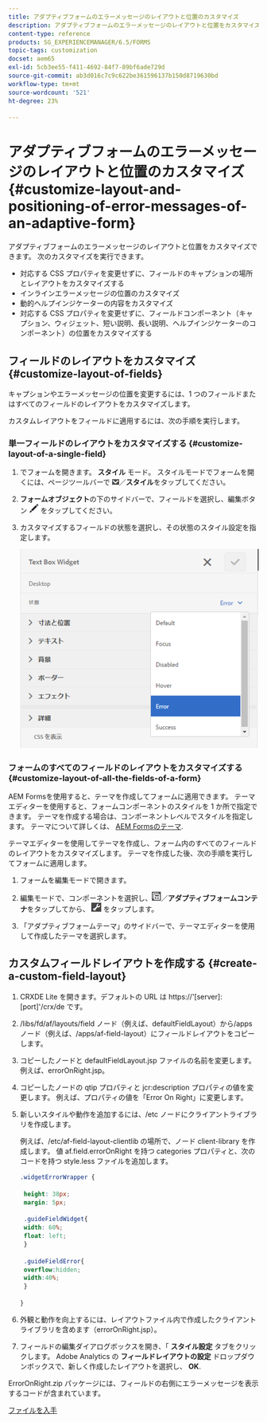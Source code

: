 ```yaml
---
title: アダプティブフォームのエラーメッセージのレイアウトと位置のカスタマイズ
description: アダプティブフォームのエラーメッセージのレイアウトと位置をカスタマイズできます。
content-type: reference
products: SG_EXPERIENCEMANAGER/6.5/FORMS
topic-tags: customization
docset: aem65
exl-id: 5cb3ee55-f411-4692-84f7-89bf6ade729d
source-git-commit: ab3d016c7c9c622be361596137b150d8719630bd
workflow-type: tm+mt
source-wordcount: '521'
ht-degree: 23%

---
```


# アダプティブフォームのエラーメッセージのレイアウトと位置のカスタマイズ{#customize-layout-and-positioning-of-error-messages-of-an-adaptive-form}

アダプティブフォームのエラーメッセージのレイアウトと位置をカスタマイズできます。 次のカスタマイズを実行できます。

* 対応する CSS プロパティを変更せずに、フィールドのキャプションの場所とレイアウトをカスタマイズする
* インラインエラーメッセージの位置のカスタマイズ
* 動的ヘルプインジケーターの内容をカスタマイズ
* 対応する CSS プロパティを変更せずに、フィールドコンポーネント（キャプション、ウィジェット、短い説明、長い説明、ヘルプインジケーターのコンポーネント）の位置をカスタマイズする

## フィールドのレイアウトをカスタマイズ {#customize-layout-of-fields}

キャプションやエラーメッセージの位置を変更するには、1 つのフィールドまたはすべてのフィールドのレイアウトをカスタマイズします。

カスタムレイアウトをフィールドに適用するには、次の手順を実行します。

### 単一フィールドのレイアウトをカスタマイズする {#customize-layout-of-a-single-field}

1. でフォームを開きます。 **スタイル** モード。 スタイルモードでフォームを開くには、ページツールバーで ![canvas-drop-down](assets/canvas-drop-down.png)／**スタイル**&#x200B;をタップしてください。
1. **フォームオブジェクト**&#x200B;の下のサイドバーで、フィールドを選択し、編集ボタン ![edit-button](assets/edit-button.png) をタップしてください。
1. カスタマイズするフィールドの状態を選択し、その状態のスタイル設定を指定します。

   ![フィールドのインラインスタイル設定を指定する](assets/edit-error-state.png)

### フォームのすべてのフィールドのレイアウトをカスタマイズする {#customize-layout-of-all-the-fields-of-a-form}

AEM Formsを使用すると、テーマを作成してフォームに適用できます。 テーマエディターを使用すると、フォームコンポーネントのスタイルを 1 か所で指定できます。 テーマを作成する場合は、コンポーネントレベルでスタイルを指定します。 テーマについて詳しくは、 [AEM Formsのテーマ](../../forms/using/themes.md).

テーマエディターを使用してテーマを作成し、フォーム内のすべてのフィールドのレイアウトをカスタマイズします。 テーマを作成した後、次の手順を実行してフォームに適用します。

1. フォームを編集モードで開きます。

1. 編集モードで、コンポーネントを選択し、![フィールドレベル](assets/field-level.png)／**アダプティブフォームコンテナ**&#x200B;をタップしてから、 ![cmppr](assets/cmppr.png) をタップします。
1. 「アダプティブフォームテーマ」のサイドバーで、テーマエディターを使用して作成したテーマを選択します。

## カスタムフィールドレイアウトを作成する {#create-a-custom-field-layout}

1. CRXDE Lite を開きます。デフォルトの URL は https://&#39;[server]:[port]&#39;/crx/de です。
1. /libs/fd/af/layouts/field ノード（例えば、defaultFieldLayout）から/apps ノード（例えば、/apps/af-field-layout）にフィールドレイアウトをコピーします。
1. コピーしたノードと defaultFieldLayout.jsp ファイルの名前を変更します。 例えば、errorOnRight.jsp。 

1. コピーしたノードの qtip プロパティと jcr:description プロパティの値を変更します。 例えば、プロパティの値を「Error On Right」に変更します。

1. 新しいスタイルや動作を追加するには、/etc ノードにクライアントライブラリを作成します。

   例えば、/etc/af-field-layout-clientlib の場所で、ノード client-library を作成します。 値 af.field.errorOnRight を持つ categories プロパティと、次のコードを持つ style.less ファイルを追加します。

   ```css
   .widgetErrorWrapper {
   
    height: 38px;
    margin: 5px;
   
    .guideFieldWidget{
    width: 60%;
    float: left; 
    }
   
    .guideFieldError{
    overflow:hidden;
    width:40%; 
    }
   
   }
   ```

1. 外観と動作を向上するには、レイアウトファイル内で作成したクライアントライブラリを含めます（errorOnRight.jsp）。
1. フィールドの編集ダイアログボックスを開き、「 **スタイル設定** タブをクリックします。 Adobe Analytics の **フィールドレイアウトの設定** ドロップダウンボックスで、新しく作成したレイアウトを選択し、 **OK**.

ErrorOnRight.zip パッケージには、フィールドの右側にエラーメッセージを表示するコードが含まれています。

[ファイルを入手](assets/erroronright.zip)
